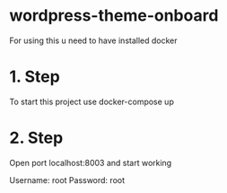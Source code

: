 # wordpress-theme-onboard
For using this u need to have installed docker


# 1. Step
To start this project use docker-compose up

# 2. Step 
Open port localhost:8003 and start working 


Username: root
Password: root
